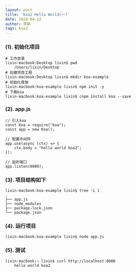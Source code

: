 ```yaml
---
layout: post
title: 'Koa2 Hello World(一)'
date: 2020-04-22
author: 李新
tags: Koa2
---
```


### (1). 初始化项目
```
# 工作目录
lixin-macbook:Desktop lixin$ pwd
	/Users/lixin/Desktop
# 创建项目工程
lixin-macbook:Desktop lixin$ mkdir koa-example
# 初始化骨架
lixin-macbook:koa-example lixin$ npm init -y
# 下载koa
lixin-macbook:koa-example lixin$ cnpm install koa --save
```
### (2). app.js
```
// 引入koa
const Koa = require("koa");
const app = new Koa();

// 配置中间件
app.use(async (ctx) => {
    ctx.body = "hello world koa2";
});

// 监听端口
app.listen(8080);
```
### (3). 项目结构如下
```
lixin-macbook:koa-example lixin$ tree -L 1
.
├── app.js
├── node_modules
├── package-lock.json
└── package.json

```
### (4). 运行项目
```
lixin-macbook:koa-example lixin$ node app.js
```
### (5). 测试
```
lixin-macbook:~ lixin$ curl http://localhost:8080
	hello world koa2
```

